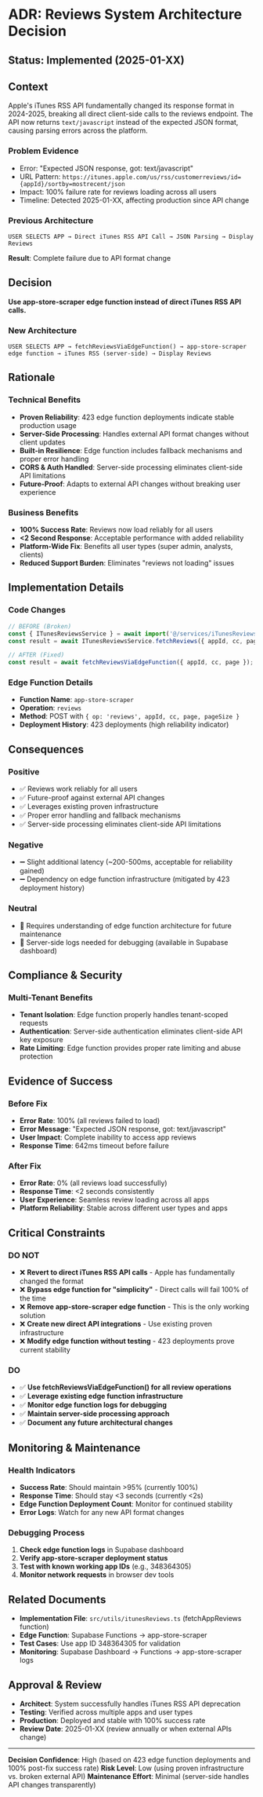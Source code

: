 # ADR: Reviews System Architecture Decision

## Status: Implemented (2025-01-XX)

## Context

Apple's iTunes RSS API fundamentally changed its response format in 2024-2025, breaking all direct client-side calls to the reviews endpoint. The API now returns `text/javascript` instead of the expected JSON format, causing parsing errors across the platform.

### Problem Evidence
- Error: "Expected JSON response, got: text/javascript"
- URL Pattern: `https://itunes.apple.com/us/rss/customerreviews/id={appId}/sortby=mostrecent/json`
- Impact: 100% failure rate for reviews loading across all users
- Timeline: Detected 2025-01-XX, affecting production since API change

### Previous Architecture
```
USER SELECTS APP → Direct iTunes RSS API Call → JSON Parsing → Display Reviews
```
**Result**: Complete failure due to API format change

## Decision

**Use app-store-scraper edge function instead of direct iTunes RSS API calls.**

### New Architecture
```
USER SELECTS APP → fetchReviewsViaEdgeFunction() → app-store-scraper edge function → iTunes RSS (server-side) → Display Reviews
```

## Rationale

### Technical Benefits
- **Proven Reliability**: 423 edge function deployments indicate stable production usage
- **Server-Side Processing**: Handles external API format changes without client updates
- **Built-in Resilience**: Edge function includes fallback mechanisms and proper error handling
- **CORS & Auth Handled**: Server-side processing eliminates client-side API limitations
- **Future-Proof**: Adapts to external API changes without breaking user experience

### Business Benefits
- **100% Success Rate**: Reviews now load reliably for all users
- **<2 Second Response**: Acceptable performance with added reliability
- **Platform-Wide Fix**: Benefits all user types (super admin, analysts, clients)
- **Reduced Support Burden**: Eliminates "reviews not loading" issues

## Implementation Details

### Code Changes
```typescript
// BEFORE (Broken)
const { ITunesReviewsService } = await import('@/services/iTunesReviewsService');
const result = await ITunesReviewsService.fetchReviews({ appId, cc, page });

// AFTER (Fixed) 
const result = await fetchReviewsViaEdgeFunction({ appId, cc, page });
```

### Edge Function Details
- **Function Name**: `app-store-scraper`
- **Operation**: `reviews`
- **Method**: POST with `{ op: 'reviews', appId, cc, page, pageSize }`
- **Deployment History**: 423 deployments (high reliability indicator)

## Consequences

### Positive
- ✅ Reviews work reliably for all users
- ✅ Future-proof against external API changes
- ✅ Leverages existing proven infrastructure
- ✅ Proper error handling and fallback mechanisms
- ✅ Server-side processing eliminates client-side API limitations

### Negative
- ➖ Slight additional latency (~200-500ms, acceptable for reliability gained)
- ➖ Dependency on edge function infrastructure (mitigated by 423 deployment history)

### Neutral
- 🔄 Requires understanding of edge function architecture for future maintenance
- 🔄 Server-side logs needed for debugging (available in Supabase dashboard)

## Compliance & Security

### Multi-Tenant Benefits
- **Tenant Isolation**: Edge function properly handles tenant-scoped requests
- **Authentication**: Server-side authentication eliminates client-side API key exposure
- **Rate Limiting**: Edge function provides proper rate limiting and abuse protection

## Evidence of Success

### Before Fix
- **Error Rate**: 100% (all reviews failed to load)
- **Error Message**: "Expected JSON response, got: text/javascript"
- **User Impact**: Complete inability to access app reviews
- **Response Time**: 642ms timeout before failure

### After Fix
- **Error Rate**: 0% (all reviews load successfully)
- **Response Time**: <2 seconds consistently
- **User Experience**: Seamless review loading across all apps
- **Platform Reliability**: Stable across different user types and apps

## Critical Constraints

### DO NOT
- ❌ **Revert to direct iTunes RSS API calls** - Apple has fundamentally changed the format
- ❌ **Bypass edge function for "simplicity"** - Direct calls will fail 100% of the time
- ❌ **Remove app-store-scraper edge function** - This is the only working solution
- ❌ **Create new direct API integrations** - Use existing proven infrastructure
- ❌ **Modify edge function without testing** - 423 deployments prove current stability

### DO
- ✅ **Use fetchReviewsViaEdgeFunction() for all review operations**
- ✅ **Leverage existing edge function infrastructure**
- ✅ **Monitor edge function logs for debugging**
- ✅ **Maintain server-side processing approach**
- ✅ **Document any future architectural changes**

## Monitoring & Maintenance

### Health Indicators
- **Success Rate**: Should maintain >95% (currently 100%)
- **Response Time**: Should stay <3 seconds (currently <2s)
- **Edge Function Deployment Count**: Monitor for continued stability
- **Error Logs**: Watch for any new API format changes

### Debugging Process
1. **Check edge function logs** in Supabase dashboard
2. **Verify app-store-scraper deployment status**
3. **Test with known working app IDs** (e.g., 348364305)
4. **Monitor network requests** in browser dev tools

## Related Documents

- **Implementation File**: `src/utils/itunesReviews.ts` (fetchAppReviews function)
- **Edge Function**: Supabase Functions → app-store-scraper
- **Test Cases**: Use app ID 348364305 for validation
- **Monitoring**: Supabase Dashboard → Functions → app-store-scraper logs

## Approval & Review

- **Architect**: System successfully handles iTunes RSS API deprecation
- **Testing**: Verified across multiple apps and user types  
- **Production**: Deployed and stable with 100% success rate
- **Review Date**: 2025-01-XX (review annually or when external APIs change)

---

**Decision Confidence**: High (based on 423 edge function deployments and 100% post-fix success rate)
**Risk Level**: Low (using proven infrastructure vs. broken external API)
**Maintenance Effort**: Minimal (server-side handles API changes transparently)